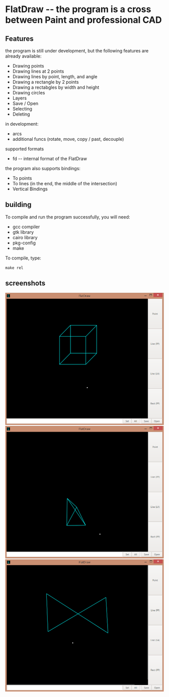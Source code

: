 # FlatDraw -- the program is a cross between Paint and professional CAD

## Features
the program is still under development, but the following features are already available:
+ Drawing points
+ Drawing lines at 2 points
+ Drawing lines by point, length, and angle
+ Drawing a rectangle by 2 points
+ Drawing a rectabgles by width and height
+ Drawing circles
+ Layers
+ Save / Open
+ Selecting
+ Deleting

in development:
+ arcs
+ additional funcs (rotate, move, copy / past, decouple)

supported formats
+ fd -- internal format of the FlatDraw

the program also supports bindings:
+ To points
+ To lines (in the end, the middle of the intersection)
+ Vertical Bindings

## building
To compile and run the program successfully, you will need:
+ gcc compiler
+ gtk library
+ cairo library
+ pkg-config
+ make

To compile, type:
```
make rel
```

## screenshots
![](screenshots/scr1.png)
![](screenshots/scr2.png)
![](screenshots/scr3.png)
